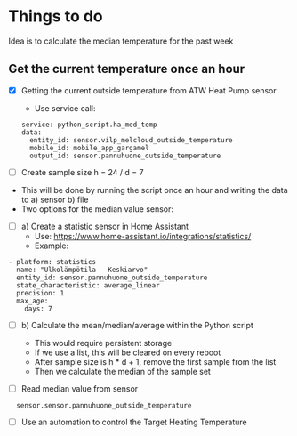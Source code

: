 # Things to do
Idea is to calculate the median temperature for the past week

## Get the current temperature once an hour
- [x] Getting the current outside temperature from ATW Heat Pump sensor

  - Use service call:
  ```
  service: python_script.ha_med_temp
  data:
    entity_id: sensor.vilp_melcloud_outside_temperature
    mobile_id: mobile_app_gargamel
    output_id: sensor.pannuhuone_outside_temperature
  ```

- [ ] Create sample size h = 24 / d = 7
- This will be done by running the script once an hour and writing the data to a) sensor b) file
- Two options for the median value sensor:

 - [ ] a) Create a statistic sensor in Home Assistant
    - Use: https://www.home-assistant.io/integrations/statistics/
    - Example:

  ```
  - platform: statistics
    name: "Ulkolämpötila - Keskiarvo"
    entity_id: sensor.pannuhuone_outside_temperature
    state_characteristic: average_linear
    precision: 1
    max_age:
      days: 7
  ```

 - [ ] b) Calculate the mean/median/average within the Python script
    - This would require persistent storage
    - If we use a list, this will be cleared on every reboot
    - After sample size is h * d + 1, remove the first sample from the list
    - Then we calculate the median of the sample set

- [ ] Read median value from sensor
```
  sensor.sensor.pannuhuone_outside_temperature
```

- [ ] Use an automation to control the Target Heating Temperature

